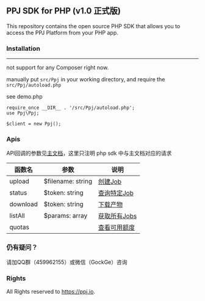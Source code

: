 ## PPJ SDK for PHP (v1.0 正式版)

This repository contains the open source PHP SDK that allows you to access the PPJ Platform from your PHP app.

### Installation
--------------------------
not support for any Composer right now.

manually put `src/Ppj` in your working directory, and require the `src/Ppj/autoload.php`

see demo.php

```
require_once __DIR__ . '/src/Ppj/autoload.php';
use Ppj\Ppj;

$client = new Ppj();
```

### Apis

API回调的参数见[主文档](https://ppninja.github.io/saas-docs/#introduction)，这里只注明 php sdk 中与主文档对应的请求

函数名|参数|说明
---|---|---
upload|$filename: string|[创建Job](https://ppninja.github.io/saas-docs/#create)
status|$token: string|[查询特定Job](https://ppninja.github.io/saas-docs/#show)
download|$token: string|[下载产物](https://ppninja.github.io/saas-docs/#download)
listAll|$params: array|[获取所有Jobs](https://ppninja.github.io/saas-docs/#list)
quotas||[查看可用额度](https://ppninja.github.io/saas-docs/#quotas)

### 仍有疑问？
请加QQ群（459962155）或微信（GockGe）咨询

### Rights
All Rights reserved to https://ppj.io.
